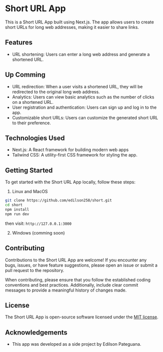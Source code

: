 # Short URL App

This is a Short URL App built using Next.js. The app allows users to create short URLs for long web addresses, making it easier to share links.

## Features

- URL shortening: Users can enter a long web address and generate a shortened URL.

## Up Comming
- URL redirection: When a user visits a shortened URL, they will be redirected to the original long web address.
- Analytics: Users can view basic analytics such as the number of clicks on a shortened URL.
- User registration and authentication: Users can sign up and log in to the app.
- Customizable short URLs: Users can customize the generated short URL to their preference.

## Technologies Used

- Next.js: A React framework for building modern web apps
- Tailwind CSS: A utility-first CSS framework for styling the app.

## Getting Started

To get started with the Short URL App locally, follow these steps:

1. Linux and MacOS 
```bash
git clone https://github.com/edilson258/short.git
cd short
npm install
npm run dev
```
then visit: `http://127.0.0.1:3000`

2. Windows (comming soon)


## Contributing

Contributions to the Short URL App are welcome! If you encounter any bugs, issues, or have feature suggestions, please open an issue or submit a pull request to the repository.

When contributing, please ensure that you follow the established coding conventions and best practices. Additionally, include clear commit messages to provide a meaningful history of changes made.

## License

The Short URL App is open-source software licensed under the [MIT license](https://opensource.org/licenses/MIT).

## Acknowledgements

- This app was developed as a side project by Edilson Pateguana.
